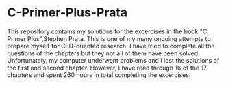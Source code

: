 # C-Primer-Plus-Prata
This repository contains my solutions for the excercises in the book "C Primer Plus",Stephen Prata. This is one of my many ongoing attempts to prepare myself for CFD-oriented research. 
I have tried to complete all the questions of the chapters but they not all of them have been solved. Unfortunately, my computer underwent problems and I lost the solutions of the first and second chapter. However, I have read through 16 of the 17 chapters and spent 260 hours in total completing the excercises. 
